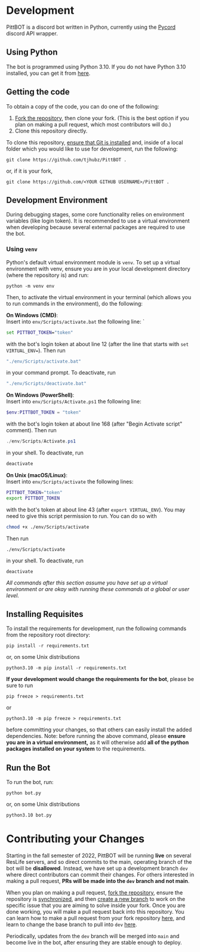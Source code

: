 # Development

PittBOT is a discord bot written in Python, currently using the [Pycord](https://docs.pycord.dev/en/master/) discord API wrapper. 

## Using Python
The bot is programmed using Python 3.10. If you do not have Python 3.10 installed, you can get it from [here](https://www.python.org/downloads/release/python-3100/).

## Getting the code
To obtain a copy of the code, you can do one of the following:

1. [Fork the repository](https://docs.github.com/en/get-started/quickstart/fork-a-repo), then clone your fork. (This is the best option if you plan on making a pull request, which most contributors will do.)
2. Clone this repository directly.

To clone this repository, [ensure that Git is installed](https://git-scm.com/book/en/v2/Getting-Started-Installing-Git) and, inside of a local folder which you would like to use for development, run the following:
```
git clone https://github.com/tjhubz/PittBOT .
```
or, if it is your fork,
```
git clone https://github.com/<YOUR GITHUB USERNAME>/PittBOT .
```

## Development Environment
During debugging stages, some core functionality relies on environment variables (like login token). It is recommended to use a virtual environment when developing because several external packages are required to use the bot.

### Using `venv`
Python's default virtual environment module is `venv`. To set up a virtual environment with venv, ensure you are in your local development directory (where the repository is) and run:

```
python -m venv env
```

Then, to activate the virtual environment in your terminal (which allows you to run commands in the environment), do the following:

**On Windows (CMD)**:\
Insert into `env/Scripts/activate.bat` the following line: `
```bat
set PITTBOT_TOKEN="token"
```
with the bot's login token at about line 12 (after the line that starts with `set VIRTUAL_ENV=`). Then run
```bat
"./env/Scripts/activate.bat"
```
in your command prompt. To deactivate, run
```bat
"./env/Scripts/deactivate.bat"
```

**On Windows (PowerShell)**:\
Insert into `env/Scripts/Activate.ps1` the following line:
```powershell
$env:PITTBOT_TOKEN = "token"
```
with the bot's login token at about line 168 (after "Begin Activate script" comment). Then run
```powershell
./env/Scripts/Activate.ps1
```
in your shell. To deactivate, run 
```powershell
deactivate
```

**On Unix (macOS/Linux)**:\
Insert into `env/Scripts/activate` the following lines:
```bash
PITTBOT_TOKEN="token"
export PITTBOT_TOKEN
```
with the bot's token at about line 43 (after `export VIRTUAL_ENV`). You may need to give this script permission to run. You can do so with
```bash
chmod +x ./env/Scripts/activate
```
Then run
```
./env/Scripts/activate
```
in your shell. To deactivate, run
```
deactivate
```

*All commands after this section assume you have set up a virtual environment or are okay with running these commands at a global or user level.*

## Installing Requisites

To install the requirements for development, run the following commands from the repository root directory:
```
pip install -r requirements.txt
```
or, on some Unix distributions
```
python3.10 -m pip install -r requirements.txt
```

**If your development would change the requirements for the bot**, please be sure to run
```
pip freeze > requirements.txt
```
or 
```
python3.10 -m pip freeze > requirements.txt
``` 
before committing your changes, so that others can easily install the added dependencies. 
Note: before running the above command, please **ensure you are in a virtual environment,** as it will otherwise add **all of the python packages installed on your system** to the requirements.

## Run the Bot
To run the bot, run:
```
python bot.py
```
or, on some Unix distributions
```
python3.10 bot.py
```

# Contributing your Changes

Starting in the fall semester of 2022, PittBOT will be running **live** on several ResLife servers, and so direct commits to the main, operating branch of the bot will be **disallowed**. Instead, we have set up a development branch `dev` where direct contributors can commit their changes. For others interested in making a pull request, **PRs will be made into the `dev` branch and not main**. 

When you plan on making a pull request, [fork the repository](https://docs.github.com/en/get-started/quickstart/fork-a-repo), ensure the repository is [synchronized](https://docs.github.com/en/pull-requests/collaborating-with-pull-requests/working-with-forks/syncing-a-fork), and then [create a new branch](https://docs.github.com/en/issues/tracking-your-work-with-issues/creating-a-branch-for-an-issue) to work on the specific issue that you are aiming to solve inside your fork. Once you are done working, you will make a pull request back into this repository. You can learn how to make a pull request from your fork repository [here](https://docs.github.com/en/pull-requests/collaborating-with-pull-requests/proposing-changes-to-your-work-with-pull-requests/creating-a-pull-request), and learn to change the base branch to pull into `dev` [here](https://docs.github.com/en/pull-requests/collaborating-with-pull-requests/proposing-changes-to-your-work-with-pull-requests/changing-the-base-branch-of-a-pull-request). 

Periodically, updates from the `dev` branch will be merged into `main` and become live in the bot, after ensuring they are stable enough to deploy.
